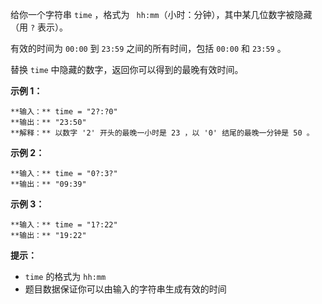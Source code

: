 给你一个字符串 `time` ，格式为 ` hh:mm`（小时：分钟），其中某几位数字被隐藏（用 `?` 表示）。

有效的时间为 `00:00` 到 `23:59` 之间的所有时间，包括 `00:00` 和 `23:59` 。

替换 `time` 中隐藏的数字，返回你可以得到的最晚有效时间。

**示例 1：**

    
    
    **输入：** time = "2?:?0"
    **输出：** "23:50"
    **解释：** 以数字 '2' 开头的最晚一小时是 23 ，以 '0' 结尾的最晚一分钟是 50 。
    

**示例 2：**

    
    
    **输入：** time = "0?:3?"
    **输出：** "09:39"
    

**示例 3：**

    
    
    **输入：** time = "1?:22"
    **输出：** "19:22"
    

**提示：**

  * `time` 的格式为 `hh:mm`
  * 题目数据保证你可以由输入的字符串生成有效的时间

